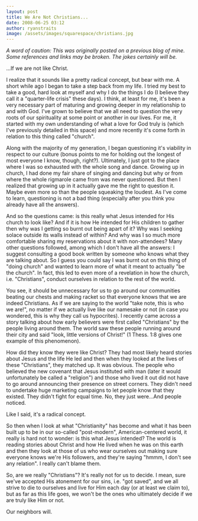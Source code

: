 ```yaml
---
layout: post
title: We Are Not Christians...
date: 2008-06-25 03:12
author: ryanstraits
image: /assets/images/squarespace/christians.jpg
---
```

*A word of caution: This was originally posted on a previous blog of mine. Some references and links may be broken. The jokes certainly will be.*


...If we are not like Christ.

I realize that it sounds like a pretty radical concept, but bear with me. A short while ago I began to take a step back from my life. I tried my best to take a good, hard look at myself and why I do the things I do (I believe they call it a "quarter-life crisis" these days). I think, at least for me, it's been a very necessary part of maturing and growing deeper in my relationship to and with God. I've grown to believe that we all need to question the very roots of our spirituality at some point or another in our lives. For me, it started with my own understanding of what a love for God truly is (which I've previously detailed in this space) and more recently it's come forth in relation to this thing called "church".

Along with the majority of my generation, I began questioning it's viability in respect to our culture (bonus points to me for holding out the longest of most everyone I know, though, right?). Ultimately, I just got to the place where I was so exhausted with the whole song and dance. Growing up in church, I had done my fair share of singing and dancing but why or from where the whole rigmarole came from was never questioned. But then I realized that growing up in it actually gave me the right to question it. Maybe even more so than the people squeaking the loudest. As I've come to learn, questioning is not a bad thing (especially after you think you already have all the answers).

And so the questions came: is this really what Jesus intended for His church to look like? And if it is how He intended for His children to gather then why was I getting so burnt out being apart of it? Why was I seeking solace outside its walls instead of within? And why was I so much more comfortable sharing my reservations about it with non-attendees? Many other questions followed, among which I don't have all the answers: I suggest consulting a good book written by someone who knows what they are talking about. So I guess you could say I was burnt out on this thing of "doing church" and wanted to learn more of what it meant to actually "be the church". In fact, this led to even more of a revelation in how the church, i.e. "Christians", conduct ourselves in relation to the rest of the world.

You see, it should be unnecessary for us to go around our communities beating our chests and making racket so that everyone knows that we are indeed Christians. As if we are saying to the world "take note, this is who we are!", no matter if we actually live like our namesake or not (in case you wondered, this is why they call us hypocrites). I recently came across a story talking about how early believers were first called "Christians" by the people living around them. The world saw these people running around their city and said "look, little versions of Christ!" (1 Thess. 1:8 gives one example of this phenomenon).

How did they know they were like Christ? They had most likely heard stories about Jesus and the life He led and then when they looked at the lives of these "Christians", they matched up. It was obvious. The people who believed the new covenant that Jesus instituted with man (later it would unfortunately be called a "religion") and those who lived it out did not have to go around announcing their presence on street corners. They didn't need to undertake huge marketing campaigns to let people know that they existed. They didn't fight for equal time. No, they just were...And people noticed.

Like I said, it's a radical concept.

So then when I look at what "Christianity" has become and what it has been built up to be in our so-called "post-modern", American-centered world, it really is hard not to wonder: is this what Jesus intended? The world is reading stories about Christ and how He lived when he was on this earth and then they look at those of us who wear ourselves out making sure everyone knows we're His followers, and they're saying "hmmm, I don't see any relation". I really can't blame them.

So, are we really "Christians"? It's really not for us to decide. I mean, sure we've accepted His atonement for our sins, i.e. "got saved", and we all strive to die to ourselves and live for Him each day (or at least we claim to), but as far as this life goes, we won't be the ones who ultimately decide if we are truly like Him or not.

Our neighbors will.


